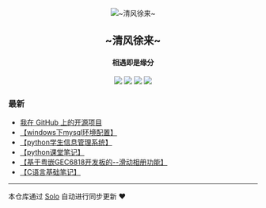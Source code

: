 <p align="center"><img alt="~清风徐来~" src="https://timgsa.baidu.com/timg?image&quality=80&size=b9999_10000&sec=1575818432602&di=58e243cbd770f9a1dc5ffc7e352bd6df&imgtype=0&src=http%3A%2F%2Fku.90sjimg.com%2Felement_origin_min_pic%2F01%2F54%2F84%2F44574739399bd41.jpg"></p><h2 align="center">
~清风徐来~
</h2>

<h4 align="center">相遇即是缘分</h4>
<p align="center"><a title="~清风徐来~" target="_blank" href="https://github.com/13097917715/solo-blog"><img src="https://img.shields.io/github/last-commit/13097917715/solo-blog.svg?style=flat-square&color=FF9900"></a>
<a title="GitHub repo size in bytes" target="_blank" href="https://github.com/13097917715/solo-blog"><img src="https://img.shields.io/github/repo-size/13097917715/solo-blog.svg?style=flat-square"></a>
<a title="Solo Version" target="_blank" href="https://github.com/88250/solo/releases"><img src="https://img.shields.io/badge/solo-3.6.7-f1e05a.svg?style=flat-square&color=blueviolet"></a>
<a title="Hits" target="_blank" href="https://github.com/88250/hits"><img src="https://hits.b3log.org/13097917715/solo-blog.svg"></a></p>

### 最新

* [我在 GitHub 上的开源项目](http://chengge.club/my-github-repos)
* [【windows下mysql环境配置】](http://chengge.club/articles/2019/12/08/1575807376622.html)
* [【python学生信息管理系统】](http://chengge.club/articles/2019/12/07/1575727732738.html)
* [【python课堂笔记】](http://chengge.club/articles/2019/12/02/1575279277084.html)
* [【基于粤嵌GEC6818开发板的--滑动相册功能】](http://chengge.club/articles/2019/12/02/1575267130295.html)
* [【C语言基础笔记】](http://chengge.club/articles/2019/12/01/1575204283793.html)



---

本仓库通过 [Solo](https://github.com/88250/solo) 自动进行同步更新 ❤️ 